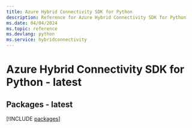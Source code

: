 ```yaml
---
title: Azure Hybrid Connectivity SDK for Python
description: Reference for Azure Hybrid Connectivity SDK for Python
ms.date: 04/04/2024
ms.topic: reference
ms.devlang: python
ms.service: hybridconnectivity
---
```

# Azure Hybrid Connectivity SDK for Python - latest
## Packages - latest
[!INCLUDE [packages](hybrid-connectivity-index.md)]